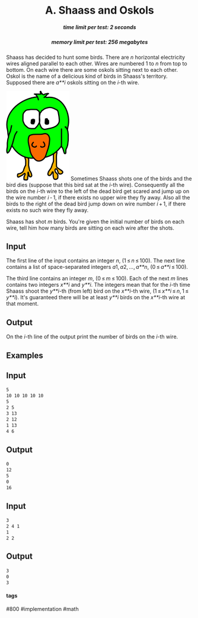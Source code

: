<h1 style='text-align: center;'> A. Shaass and Oskols</h1>

<h5 style='text-align: center;'>time limit per test: 2 seconds</h5>
<h5 style='text-align: center;'>memory limit per test: 256 megabytes</h5>

Shaass has decided to hunt some birds. There are *n* horizontal electricity wires aligned parallel to each other. Wires are numbered 1 to *n* from top to bottom. On each wire there are some oskols sitting next to each other. Oskol is the name of a delicious kind of birds in Shaass's territory. Supposed there are *a**i* oskols sitting on the *i*-th wire.

 ![](images/0f0b26dc7ab155442b37a92c6ebc2dee9c84f077.png) Sometimes Shaass shots one of the birds and the bird dies (suppose that this bird sat at the *i*-th wire). Consequently all the birds on the *i*-th wire to the left of the dead bird get scared and jump up on the wire number *i* - 1, if there exists no upper wire they fly away. Also all the birds to the right of the dead bird jump down on wire number *i* + 1, if there exists no such wire they fly away. 

Shaass has shot *m* birds. You're given the initial number of birds on each wire, tell him how many birds are sitting on each wire after the shots.

## Input

The first line of the input contains an integer *n*, (1 ≤ *n* ≤ 100). The next line contains a list of space-separated integers *a*1, *a*2, ..., *a**n*, (0 ≤ *a**i* ≤ 100). 

The third line contains an integer *m*, (0 ≤ *m* ≤ 100). Each of the next *m* lines contains two integers *x**i* and *y**i*. The integers mean that for the *i*-th time Shaass shoot the *y**i*-th (from left) bird on the *x**i*-th wire, (1 ≤ *x**i* ≤ *n*, 1 ≤ *y**i*). It's guaranteed there will be at least *y**i* birds on the *x**i*-th wire at that moment.

## Output

On the *i*-th line of the output print the number of birds on the *i*-th wire.

## Examples

## Input


```
5  
10 10 10 10 10  
5  
2 5  
3 13  
2 12  
1 13  
4 6  

```
## Output


```
0  
12  
5  
0  
16  

```
## Input


```
3  
2 4 1  
1  
2 2  

```
## Output


```
3  
0  
3  

```


#### tags 

#800 #implementation #math 